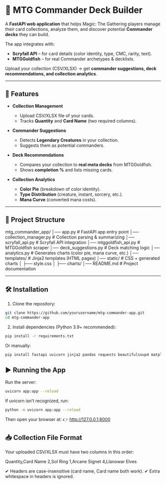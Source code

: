# 🧙 MTG Commander Deck Builder  

A **FastAPI web application** that helps Magic: The Gathering players manage their card collections, analyze them, and discover potential **Commander decks** they can build.  

The app integrates with:  
- **Scryfall API** – for card details (color identity, type, CMC, rarity, text).  
- **MTGGoldfish** – for real Commander archetypes & decklists.  

Upload your collection (CSV/XLSX) → get **commander suggestions, deck recommendations, and collection analytics**.  

---

## 🚀 Features

- **Collection Management**  
  - Upload CSV/XLSX file of your cards.  
  - Tracks **Quantity** and **Card Name** (two required columns).  

- **Commander Suggestions**  
  - Detects **Legendary Creatures** in your collection.  
  - Suggests them as potential commanders.  

- **Deck Recommendations**  
  - Compares your collection to **real meta decks** from MTGGoldfish.  
  - Shows **completion %** and lists missing cards.  

- **Collection Analytics**  
  - **Color Pie** (breakdown of color identity).  
  - **Type Distribution** (creature, instant, sorcery, etc.).  
  - **Mana Curve** (converted mana costs).  

---

## 📂 Project Structure

mtg_commander_app/
│── app.py # FastAPI app entry point
│── collection_manager.py # Collection parsing & summarizing
│── scryfall_api.py # Scryfall API integration
│── mtggoldfish_api.py # MTGGoldfish scraper
│── deck_suggestions.py # Deck matching logic
│── analytics.py # Generates charts (color pie, mana curve, etc.)
│── templates/ # Jinja2 templates (HTML pages)
│── static/ # CSS + generated charts
│ ├── style.css
│ ├── charts/
│── README.md # Project documentation


---

## 🛠️ Installation

1. Clone the repository:

```bash
git clone https://github.com/yourusername/mtg-commander-app.git
cd mtg-commander-app
```

2. Install dependencies (Python 3.9+ recommended):

```bash
pip install -r requirements.txt
```

Or manually:
```bash
pip install fastapi uvicorn jinja2 pandas requests beautifulsoup4 matplotlib openpyxl
```

## ▶️ Running the App

Run the server:
```bash
uvicorn app:app --reload
```
If uvicorn isn’t recognized, run:
```bash
python -m uvicorn app:app --reload
```
Then open your browser at:
👉 http://127.0.0.1:8000

## 📥 Collection File Format
Your uploaded CSV/XLSX must have two columns in this order:

Quantity,Card Name
2,Sol Ring
1,Arcane Signet
4,Llanowar Elves

✔ Headers are case-insensitive (card name, Card name both work).
✔ Extra whitespace in headers is ignored.